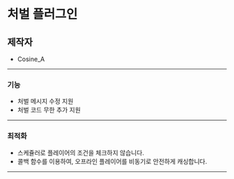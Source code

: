 # 처벌 플러그인

## 제작자
  + Cosine_A


---

### 기능

* 처벌 메시지 수정 지원
* 처벌 코드 무한 추가 지원

---

### 최적화

* 스케쥴러로 플레이어의 조건을 체크하지 않습니다.
* 콜백 함수를 이용하여, 오프라인 플레이어를 비동기로 안전하게 캐싱합니다.

---
